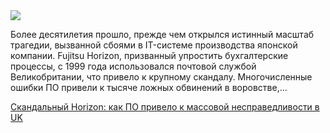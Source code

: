 <!--2025-07-16 13:56:37-->
<div class="yb">
  <div class="rss habr"><img src="https://habrastorage.org/getpro/habr/upload_files/d23/b4a/d9a/d23b4ad9a18d5a9cc320c48ea0f048d7.png" /><p>Более десятилетия прошло, прежде чем открылся истинный масштаб трагедии, вызванной сбоями в IT-системе производства японской компании. Fujitsu Horizon, призванный упростить бухгалтерские процессы, с 1999 года использовался почтовой службой Великобритании, что привело к крупному скандалу. Многочисленные ошибки ПО привели к тысяче ложных обвинений в воровстве,... <p class="titl"><a href="https://habr.com/ru/companies/cloud4y/news/928316/?utm_source=habrahabr&utm_medium=rss&utm_campaign=928316">Скандальный Horizon: как ПО привело к массовой несправедливости в UK</a></p></div>
</div>
